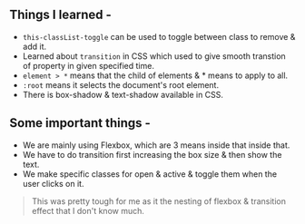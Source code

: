 ## Things I learned -
- `this-classList-toggle` can be used to toggle between class to remove & add it.
- Learned about `transition` in CSS which used to give smooth transtion of property in given specified time.
- `element > *` means that the child of elements & * means to apply to all.
- `:root` means it selects the document's root element.
- There is box-shadow & text-shadow available in CSS.

## Some important things -
- We are mainly using Flexbox, which are 3 means inside that inside that.
- We have to do transition first increasing the box size & then show the text.
- We make specific classes for open & active & toggle them when the user clicks on it.

> This was pretty tough for me as it the nesting of flexbox & transition effect that I don't know much.

